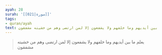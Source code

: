 ```yaml
---
ayah: 28
surah: '[[021|سورة]]'
tags:
- quran/ayah
text: يعلم ما بين أيديهم وما خلفهم ولا يشفعون إلا لمن ارتضى وهم من خشيته مشفقون
---
```

> يعلم ما بين أيديهم وما خلفهم ولا يشفعون إلا لمن ارتضى وهم من خشيته مشفقون
